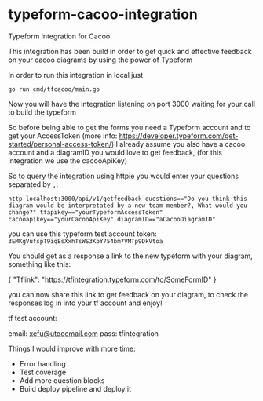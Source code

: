 # typeform-cacoo-integration
Typeform integration for Cacoo

This integration has been build in order to get quick and effective feedback on your cacoo diagrams by using the power of Typeform

In order to run this integration in local just

`go run cmd/tfcacoo/main.go`

Now you will have the integration listening on port 3000 waiting for your call to build the typeform

So before being able to get the forms you need a Typeform account and to get your AccessToken (more info: https://developer.typeform.com/get-started/personal-access-token/)
I already assume you also have a cacoo account and a diagramID you would love to get feedback, (for this integration we use the cacooApiKey)

So to query the integration using httpie you would enter your questions separated by `,`:

`http localhost:3000/api/v1/getfeedback questions=="Do you think this diagram would be interpretated by a new team member?, What would you change?" tfapikey=="yourTypeformAccessToken" cacooapikey=="yourCacooApiKey" diagramID=="aCacooDiagramID"`

you can use this typeform test account token: `3EMKgVufspT9iqEsXxhTsWS3KbY754bm7VMTp9DkVtoa`

You should get as a response a link to the new typeform with your diagram, something like this:

{
    "Tflink": "https://tfintegration.typeform.com/to/SomeFormID"
}

you can now share this link to get feedback on your diagram, to check the responses log in into your tf account and enjoy!

tf test account:

email: xefu@utooemail.com
pass: tfintegration

Things I would improve with more time:
- Error handling
- Test coverage
- Add more question blocks
- Build deploy pipeline and deploy it
